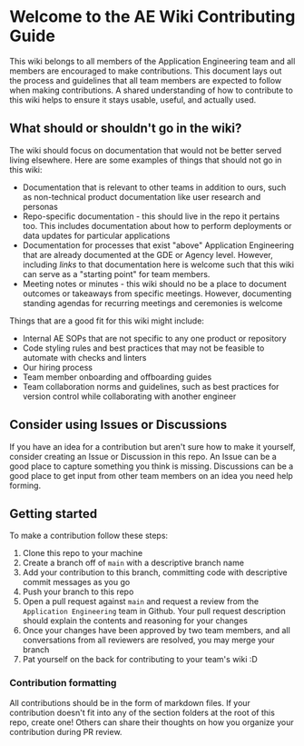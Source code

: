 # Welcome to the AE Wiki Contributing Guide
This wiki belongs to all members of the Application Engineering team and all members are encouraged to make contributions. This document lays out the process and guidelines that all team members are expected to follow when making contributions. A shared understanding of how to contribute to this wiki helps to ensure it stays usable, useful, and actually used.

## What should or shouldn't go in the wiki?
The wiki should focus on documentation that would not be better served living elsewhere. Here are some examples of things that should not go in this wiki:
* Documentation that is relevant to other teams in addition to ours, such as non-technical product documentation like user research and personas
* Repo-specific documentation - this should live in the repo it pertains too. This includes documentation about how to perform deployments or data updates for particular applications
* Documentation for processes that exist "above" Application Engineering that are already documented at the GDE or Agency level. However, including *links* to that documentation here is welcome such that this wiki can serve as a "starting point" for team members.
* Meeting notes or minutes - this wiki should no be a place to document outcomes or takeaways from specific meetings. However, documenting standing agendas for recurring meetings and ceremonies is welcome

Things that are a good fit for this wiki might include:
* Internal AE SOPs that are not specific to any one product or repository
* Code styling rules and best practices that may not be feasible to automate with checks and linters
* Our hiring process
* Team member onboarding and offboarding guides
* Team collaboration norms and guidelines, such as best practices for version control while collaborating with another engineer

## Consider using Issues or Discussions
If you have an idea for a contribution but aren't sure how to make it yourself, consider creating an Issue or Discussion in this repo. An Issue can be a good place to capture something you think is missing. Discussions can be a good place to get input from other team members on an idea you need help forming.

## Getting started
To make a contribution follow these steps:
1. Clone this repo to your machine
2. Create a branch off of `main` with a descriptive branch name
3. Add your contribution to this branch, committing code with descriptive commit messages as you go
4. Push your branch to this repo
5. Open a pull request against `main` and request a review from the `Application Engineering` team in Github. Your pull request description should explain the contents and reasoning for your changes
6. Once your changes have been approved by two team members, and all conversations from all reviewers are resolved, you may merge your branch
7. Pat yourself on the back for contributing to your team's wiki :D

### Contribution formatting
All contributions should be in the form of markdown files. If your contribution doesn't fit into any of the section folders at the root of this repo, create one! Others can share their thoughts on how you organize your contribution during PR review.